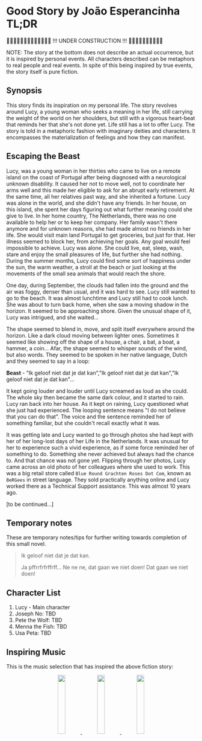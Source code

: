 # Good Story by João Esperancinha TL;DR

🚧🚧🚧🚧🚧🚧🚧🚧🚧🚧🚧🚧🚧 !!! UNDER CONSTRUCTION !!! 🚧🚧🚧🚧🚧🚧🚧🚧🚧🚧

NOTE: The story at the bottom does not describe an actual occurrence, but it is inspired by personal events. All characters described can be metaphors to real people and real events. In spite of this being inspired by true events, the story itself is pure fiction.

## Synopsis

This story finds its inspiration on my personal life. The story revolves around Lucy, a young woman who seeks a meaning in her life, still carrying the weight of the world on her shoulders, but still with a vigorous heart-beat that reminds her that she's not done yet. Life still has a lot to offer
Lucy.
The story is told in a metaphoric fashion with imaginary deities and characters. It encompasses the materialization of feelings and how they can manifest.

## Escaping the Beast

Lucy, was a young woman in her thirties who came to live on a remote island on the coast of Portugal after being diagnosed with a neurological unknown disability. It caused her not to move well, not to coordinate her arms well and this made her eligible to ask for an abrupt early retirement. At the
same time, all her relatives past way, and she inherited a fortune. Lucy was alone in the world, and she didn't have any friends. In her house, on this island, she spent her days figuring out what further meaning could she give to live. In her home country, The Netherlands, there was no one
available to help her or to keep her company. Her family wasn't there anymore and for unknown reasons, she had made almost no friends in her life. She would visit main land Portugal to get groceries, but just for that. Her illness seemed to block her, from achieving her goals. Any goal would feel
impossible to
achieve. Lucy was alone. She could live, eat, sleep, wash, stare and enjoy the small pleasures of life, but further she had nothing. During the summer months, Lucy could find some sort of happiness under the sun, the warm weather, a stroll at the beach or just looking at the movements of the small
sea animals that would reach the shore.

One day, during September, the clouds had fallen into the ground and the air was foggy, denser than usual, and it was hard to see. Lucy still wanted to go to the beach. It was almost lunchtime and Lucy still had to cook lunch. She was about to turn back home, when she saw a moving shadow in the
horizon. It seemed to be approaching shore. Given the unusual shape of it, Lucy was intrigued, and she waited...

The shape seemed to blend in, move, and split itself everywhere around the horizon. Like a dark cloud moving between lighter ones.
Sometimes it seemed like showing off the shape of a house, a chair, a bat, a boat, a hammer, a coin...
Afar, the shape seemed to whisper sounds of the wind, but also words. They seemed to be spoken in her native language, Dutch and they seemed to say in a loop:   

<b>Beast</b> - "Ik geloof niet dat je dat kan","Ik geloof niet dat je dat kan","Ik geloof niet dat je dat kan"...

It kept going louder and louder until Lucy screamed as loud as she could. The whole sky then became the same dark colour, and it started to rain. Lucy ran back into her house.
As it kept on raining, Lucy questioned what she just had experienced. The looping sentence means "I do not believe that you can do that". The voice and the sentence reminded her of something familiar, but she couldn't recall exactly what it was.

It was getting late and Lucy wanted to go through photos she had kept with her of her long-lost days of her Life in the Netherlands. It was unusual for her to experience such a vivid experience, as if some force reminded her of something to do. Something she never achieved but always had the chance to. And that chance was not gone yet.
Flipping through her photos, Lucy came across an old photo of her colleagues where she used to work. This was a big retail store called `Blue Round Grachten Roses Dot Com`, known as `BeRGees` in street language. They sold practically anything online and Lucy worked there as a Technical Support assistance. This was almost 10 years ago.

\[to be continued...\]

## Temporary notes

These are temporary notes/tips for further writing towards completion of this small novel.

> Ik geloof niet dat je dat kan.
>
> Ja pffrrfrfrffrff... Ne ne ne, dat gaan we niet doen! Dat gaan we niet doen!

## Character List

1. Lucy - Main character
2. Joseph No: TBD
3. Pete the Wolf: TBD
4. Menna the Fish: TBD
5. Usa Peta: TBD

## Inspiring Music

This is the music selection that has inspired the above fiction story:

<div align="center">
      <a title="Röyksopp - What Else Is There ?" href="https://www.youtube.com/watch?v=ADBKdSCbmiM">
     <img 
          src="https://img.youtube.com/vi/ADBKdSCbmiM/0.jpg" 
          style="width:20%;">
      </a>
      <a title="Florence + The Machine - Never Let Me Go" href="https://www.youtube.com/watch?v=zMBTvuUlm98">
     <img 
          src="https://img.youtube.com/vi/zMBTvuUlm98/0.jpg" 
          style="width:20%;">
      </a>
      <a title="Hurt - Nine Inch Nails" href="https://www.youtube.com/watch?v=ZHd5f_HkT44">
     <img 
          src="https://img.youtube.com/vi/ZHd5f_HkT44/0.jpg" 
          style="width:20%;">
      </a>
</div>
